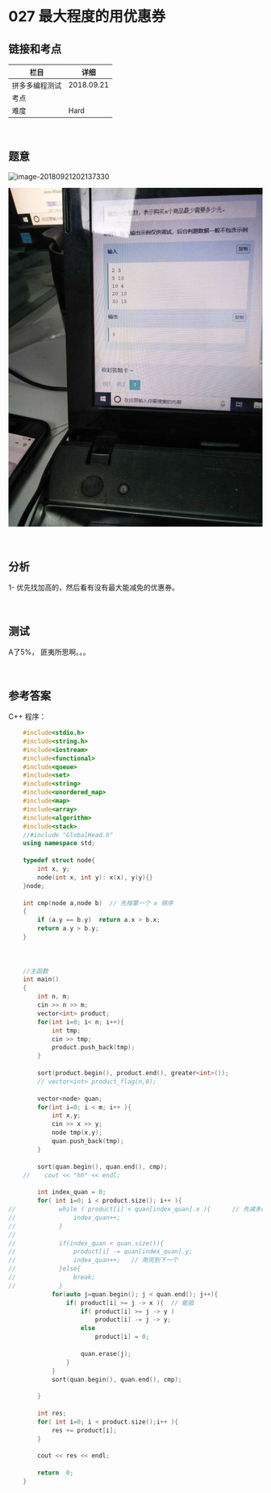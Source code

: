 # 027 最大程度的用优惠券

## 链接和考点

| 栏目           | 详细       |
| -------------- | ---------- |
| 拼多多编程测试 | 2018.09.21 |
| 考点           |            |
| 难度           | Hard       |

<br>

## 题意

![image-20180921202137330](image-20180921202137330.png)

![image-20180921202150961](image-20180921202150961.png)

<br>

## 分析

1-  优先找加高的，然后看有没有最大能减免的优惠券。

<br>

## 测试

A了5%， 匪夷所思啊。。。

<br>

## 参考答案

C++ 程序：

```cpp
    #include<stdio.h>
    #include<string.h>
    #include<iostream>
    #include<functional>
    #include<queue>
    #include<set>
    #include<string>
    #include<unordered_map>
    #include<map>
    #include<array>
    #include<algorithm>
    #include<stack>
    //#include "GlobalHead.h"
    using namespace std;

    typedef struct node{
        int x, y;
        node(int x, int y): x(x), y(y){}
    }node;

    int cmp(node a,node b)	// 先按第一个 x 排序
    {
        if (a.y == b.y)  return a.x > b.x;
        return a.y > b.y;
    }



    //主函数
    int main()
    {
        int n, m;
        cin >> n >> m;
        vector<int> product;
        for(int i=0; i< n; i++){
            int tmp;
            cin >> tmp;
            product.push_back(tmp);
        }

        sort(product.begin(), product.end(), greater<int>());
        // vector<int> product_flag(n,0);

        vector<node> quan;
        for(int i=0; i < m; i++ ){
            int x,y;
            cin >> x >> y;
            node tmp(x,y);
            quan.push_back(tmp);
        }

        sort(quan.begin(), quan.end(), cmp);
    //    cout << "hh" << endl;

        int index_quan = 0;
        for( int i=0; i < product.size(); i++ ){
//            while ( product[i] < quan[index_quan].x ){      // 先减多的
//                index_quan++;
//            }
//
//            if(index_quan < quan.size()){
//                product[i] -= quan[index_quan].y;
//                index_quan++;   // 用完到下一个
//            }else{
//                break;
//            }
            for(auto j=quan.begin(); j < quan.end(); j++){
                if( product[i] >= j -> x ){  // 能抵
                    if( product[i] >= j -> y )
                        product[i] -= j -> y;
                    else
                        product[i] = 0;

                    quan.erase(j);
                }
            }
            sort(quan.begin(), quan.end(), cmp);

        }

        int res;
        for( int i=0; i < product.size();i++ ){
            res += product[i];
        }

        cout << res << endl;

        return  0;
    }
```



